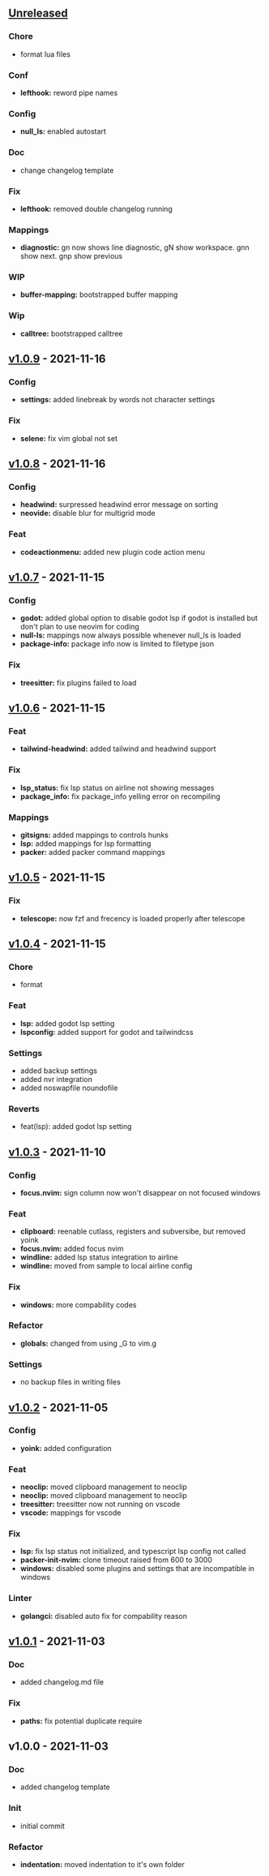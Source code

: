 <a name="unreleased"></a>
## [Unreleased]

### Chore
- format lua files

### Conf
- **lefthook:** reword pipe names

### Config
- **null_ls:** enabled autostart

### Doc
- change changelog template

### Fix
- **lefthook:** removed double changelog running

### Mappings
- **diagnostic:** gn now shows line diagnostic, gN show workspace. gnn show next. gnp show previous

### WIP
- **buffer-mapping:** bootstrapped buffer mapping

### Wip
- **calltree:** bootstrapped calltree


<a name="v1.0.9"></a>
## [v1.0.9] - 2021-11-16
### Config
- **settings:** added linebreak by words not character settings

### Fix
- **selene:** fix vim global not set


<a name="v1.0.8"></a>
## [v1.0.8] - 2021-11-16
### Config
- **headwind:** surpressed headwind error message on sorting
- **neovide:** disable blur for multigrid mode

### Feat
- **codeactionmenu:** added new plugin code action menu


<a name="v1.0.7"></a>
## [v1.0.7] - 2021-11-15
### Config
- **godot:** added global option to disable godot lsp if godot is installed but don't plan to use neovim for coding
- **null-ls:** mappings now always possible whenever null_ls is loaded
- **package-info:** package info now is limited to filetype json

### Fix
- **treesitter:** fix plugins failed to load


<a name="v1.0.6"></a>
## [v1.0.6] - 2021-11-15
### Feat
- **tailwind-headwind:** added tailwind and headwind support

### Fix
- **lsp_status:** fix lsp status on airline not showing messages
- **package_info:** fix package_info yelling error on recompiling

### Mappings
- **gitsigns:** added mappings to controls hunks
- **lsp:** added mappings for lsp formatting
- **packer:** added packer command mappings


<a name="v1.0.5"></a>
## [v1.0.5] - 2021-11-15
### Fix
- **telescope:** now fzf and frecency is loaded properly after telescope


<a name="v1.0.4"></a>
## [v1.0.4] - 2021-11-15
### Chore
- format

### Feat
- **lsp:** added godot lsp setting
- **lspconfig:** added support for godot and tailwindcss

### Settings
- added backup settings
- added nvr integration
- added noswapfile noundofile

### Reverts
- feat(lsp): added godot lsp setting


<a name="v1.0.3"></a>
## [v1.0.3] - 2021-11-10
### Config
- **focus.nvim:** sign column now won't disappear on not focused windows

### Feat
- **clipboard:** reenable cutlass, registers and subversibe, but removed yoink
- **focus.nvim:** added focus nvim
- **windline:** added lsp status integration to airline
- **windline:** moved from sample to local airline config

### Fix
- **windows:** more compability codes

### Refactor
- **globals:** changed from using _G to vim.g

### Settings
- no backup files in writing files


<a name="v1.0.2"></a>
## [v1.0.2] - 2021-11-05
### Config
- **yoink:** added configuration

### Feat
- **neoclip:** moved clipboard management to neoclip
- **neoclip:** moved clipboard management to neoclip
- **treesitter:** treesitter now not running on vscode
- **vscode:** mappings for vscode

### Fix
- **lsp:** fix lsp status not initialized, and typescript lsp config not called
- **packer-init-nvim:** clone timeout raised from 600 to 3000
- **windows:** disabled some plugins and settings that are incompatible in windows

### Linter
- **golangci:** disabled auto fix for compability reason


<a name="v1.0.1"></a>
## [v1.0.1] - 2021-11-03
### Doc
- added changelog.md file

### Fix
- **paths:** fix potential duplicate require


<a name="v1.0.0"></a>
## v1.0.0 - 2021-11-03
### Doc
- added changelog template

### Init
- initial commit

### Refactor
- **indentation:** moved indentation to it's own folder


[Unreleased]: https://github.com/tigorlazuardi/nvim/compare/v1.0.9...HEAD
[v1.0.9]: https://github.com/tigorlazuardi/nvim/compare/v1.0.8...v1.0.9
[v1.0.8]: https://github.com/tigorlazuardi/nvim/compare/v1.0.7...v1.0.8
[v1.0.7]: https://github.com/tigorlazuardi/nvim/compare/v1.0.6...v1.0.7
[v1.0.6]: https://github.com/tigorlazuardi/nvim/compare/v1.0.5...v1.0.6
[v1.0.5]: https://github.com/tigorlazuardi/nvim/compare/v1.0.4...v1.0.5
[v1.0.4]: https://github.com/tigorlazuardi/nvim/compare/v1.0.3...v1.0.4
[v1.0.3]: https://github.com/tigorlazuardi/nvim/compare/v1.0.2...v1.0.3
[v1.0.2]: https://github.com/tigorlazuardi/nvim/compare/v1.0.1...v1.0.2
[v1.0.1]: https://github.com/tigorlazuardi/nvim/compare/v1.0.0...v1.0.1
